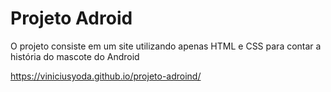 <h1>Projeto Adroid</h1>
<p>O projeto consiste em um site utilizando apenas HTML e CSS para contar a história do mascote do Android</p>

https://viniciusyoda.github.io/projeto-adroind/
